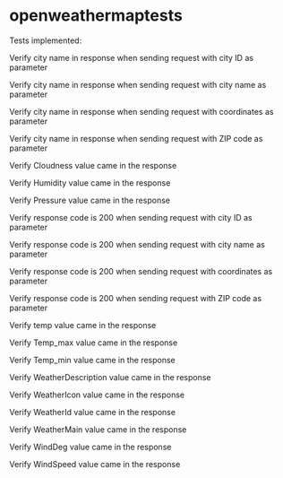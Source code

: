 # openweathermaptests
Tests implemented:

Verify city name in response when sending request with city ID as parameter

Verify city name in response when sending request with city name as parameter

Verify city name in response when sending request with coordinates as parameter

Verify city name in response when sending request with ZIP code as parameter

Verify Cloudness value came in the response

Verify Humidity value came in the response

Verify Pressure value came in the response

Verify response code is 200 when sending request with city ID as parameter

Verify response code is 200 when sending request with city name as parameter

Verify response code is 200 when sending request with coordinates as parameter

Verify response code is 200 when sending request with ZIP code as parameter

Verify temp value came in the response

Verify Temp_max value came in the response

Verify Temp_min value came in the response

Verify WeatherDescription value came in the response

Verify WeatherIcon value came in the response

Verify WeatherId value came in the response

Verify WeatherMain value came in the response

Verify WindDeg value came in the response

Verify WindSpeed value came in the response